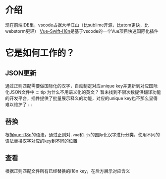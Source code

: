 # 介绍
现在前端IDE里，vscode占据大半江山（比sublime开源，比atom更快，比webstorm更轻）
[Vue-Swift-I18n](https://marketplace.visualstudio.com/items?itemName=RichieChoo.vue-swift-i18n&ssr=false#overview)是基于vscode的一个Vue项目快速国际化插件

# 它是如何工作的？

## JSON更新
通过正则匹配需要做国际化的汉字，自动制定对应unique key并更新到对应国际化JSON文件中
::: tip 为什么不用语义化的英文？
暂未找到不限次数提供翻译功能的开发平台，插件提供了批量展示释义的功能，对应的unique key也不那么显得难以维护了
:::


## 替换
根据[vue-i18n](http://kazupon.github.io/vue-i18n/)的语法，通过正则对`.vue`和`.js`的国际化汉字进行分类，使用不同的语法替换汉字对应的key到不同的位置

## 查看
根据正则匹配文件所有已经替换的i18n key，在后方展示对应含义
